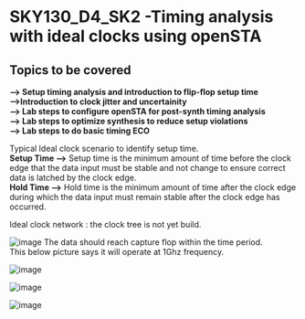 #  SKY130_D4_SK2 -Timing analysis with ideal clocks using openSTA
##  Topics to be covered
**--> Setup timing analysis and introduction to flip-flop setup time**   
**-->Introduction to clock jitter and uncertainity**  
**--> Lab steps to configure openSTA for post-synth timing analysis**    
**--> Lab steps to optimize synthesis to reduce setup violations**    
**--> Lab steps to do basic timing ECO**    



Typical Ideal clock scenario to identify setup time.   
**Setup Time -->** Setup time is the minimum amount of time before the clock edge that the data input
must be stable and not change to ensure correct data is latched by the clock edge.   
**Hold Time -->** Hold time is the minimum amount of time after the clock edge during which the data
input must remain stable after the clock edge has occurred.   

Ideal clock network : the clock tree is not yet build.  

![image](https://github.com/Gayathri4801/NASSCOM-VSD-IAT/assets/163323618/63308581-2598-47bc-bad5-f81afa1e04cf)
The data should reach capture flop within the time period.   
This below picture says it will operate at 1Ghz frequency.  

![image](https://github.com/Gayathri4801/NASSCOM-VSD-IAT/assets/163323618/f42f9007-358b-496e-8680-6ad178bc30df)

![image](https://github.com/Gayathri4801/NASSCOM-VSD-IAT/assets/163323618/3b32c2a9-a0d1-49dc-9d36-79be4ceb733f)

![image](https://github.com/Gayathri4801/NASSCOM-VSD-IAT/assets/163323618/3a41ded1-cf58-477a-901c-d5945f00a1b7)


